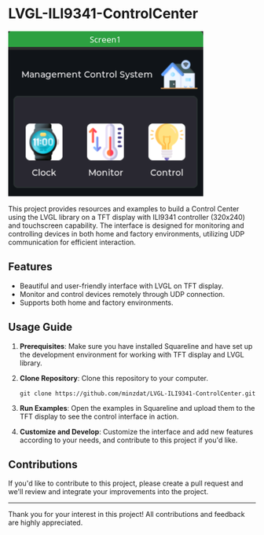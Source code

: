 # LVGL-ILI9341-ControlCenter

![TFT LVGL Control Center](./ui_screen1.png)

This project provides resources and examples to build a Control Center using the LVGL library on a TFT display with ILI9341 controller (320x240) and touchscreen capability. The interface is designed for monitoring and controlling devices in both home and factory environments, utilizing UDP communication for efficient interaction.

## Features

- Beautiful and user-friendly interface with LVGL on TFT display.
- Monitor and control devices remotely through UDP connection.
- Supports both home and factory environments.

## Usage Guide

1. **Prerequisites**: Make sure you have installed Squareline and have set up the development environment for working with TFT display and LVGL library.

2. **Clone Repository**: Clone this repository to your computer.

    ```
    git clone https://github.com/minzdat/LVGL-ILI9341-ControlCenter.git
    ```

3. **Run Examples**: Open the examples in Squareline and upload them to the TFT display to see the control interface in action.

4. **Customize and Develop**: Customize the interface and add new features according to your needs, and contribute to this project if you'd like.

## Contributions

If you'd like to contribute to this project, please create a pull request and we'll review and integrate your improvements into the project.

---

Thank you for your interest in this project! All contributions and feedback are highly appreciated.
